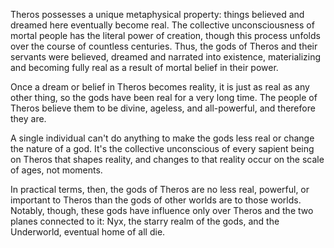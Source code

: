 Theros possesses a unique metaphysical property: things believed and dreamed here eventually become real. The collective unconsciousness of mortal people has the literal power of creation, though this process unfolds over the course of countless centuries. Thus, the gods of Theros and their servants were believed, dreamed and narrated into existence, materializing and becoming fully real as a result of mortal belief in their power.

Once a dream or belief in Theros becomes reality, it is just as real as any other thing, so the gods have been real for a very long time. The people of Theros believe them to be divine, ageless, and all-powerful, and therefore they are.

A single individual can't do anything to make the gods less real or change the nature of a god. It's the collective unconscious of every sapient being on Theros that shapes reality, and changes to that reality occur on the scale of ages, not moments.

In practical terms, then, the gods of Theros are no less real, powerful, or important to Theros than the gods of other worlds are to those worlds. Notably, though, these gods have influence only over Theros and the two planes connected to it: Nyx, the starry realm of the gods, and the Underworld, eventual home of all die.